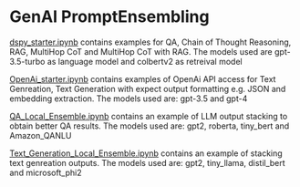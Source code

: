 # GenAI PromptEnsembling

[dspy_starter.ipynb](Notebooks/dspy_starter.ipynb) contains examples for QA, Chain of Thought Reasoning, RAG, MultiHop CoT and MultiHop CoT with RAG. The models used are gpt-3.5-turbo as language model and colbertv2 as retreival model

[OpenAi_starter.ipynb](Notebooks/OpenAi_starter.ipynb) contains examples of OpenAi API access for Text Genreation, Text Generation with expect output formatting e.g. JSON and embedding extraction. The models used are: gpt-3.5 and gpt-4

[QA_Local_Ensemble.ipynb](Notebooks/QA_Local_Ensemble.ipynb) contains an example of LLM output stacking to obtain better QA results. The models used are: gpt2, roberta, tiny_bert and Amazon_QANLU

[Text_Generation_Local_Ensemble.ipynb](Notebooks/Text_Generation_Local_Ensemble.ipynb) contains an example of stacking text genreation outputs. The models used are: gpt2, tiny_llama, distil_bert and microsoft_phi2
